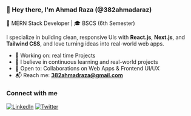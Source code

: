 ### 👋 Hey there, I'm Ahmad Raza (@382ahmadaraz)

🚀 MERN Stack Developer | 🎓 BSCS (6th Semester)  
 

I specialize in building clean, responsive UIs with **React.js**, **Next.js**, and **Tailwind CSS**, and love turning ideas into real-world web apps.

- 🔧 Working on: real time Projects  
- 🌱 I believe in continuous learning and real-world projects
- 🤝 Open to: Collaborations on Web Apps & Frontend UI/UX  
- 📬 Reach me: **382ahmadraza@gmail.com**  
 

### Connect with me
[![LinkedIn](https://img.shields.io/badge/-LinkedIn-blue?style=flat&logo=linkedin)](https://linkedin.com/in/382ahmadraza)
[![Twitter](https://img.shields.io/badge/-Twitter-1DA1F2?style=flat&logo=twitter&logoColor=white)](https://twitter.com/your-handle)

<!---
382ahmadaraz/382ahmadaraz is a ✨ special ✨ repository because its `README.md` (this file) appears on your GitHub profile.
You can click the Preview link to take a look at your changes.
--->
